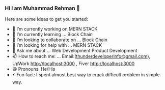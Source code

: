 ### Hi I am Muhammad Rehman    👋


Here are some ideas to get you started:

- 🔭 I’m currently working on  MERN STACK 
- 🌱 I’m currently learning ... Block Chain
- 👯 I’m looking to collaborate on ... Block Chain
- 🤔 I’m looking for help with ... MERN STACK
- 💬 Ask me about ... Web Development Product Development
- 📫 How to reach me: ... Email:(thunderdeveloperinfo@gmail.com), UpWork [http://localhost:3000](http://localhost:3000) , Fiver [http://localhost:3000](http://localhost:3000)
- 😄 Pronouns: He/His
- ⚡ Fun fact: I spent almost best way to crack difficult problem in simple way.

